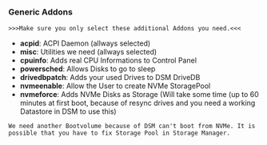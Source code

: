 ### Generic Addons

`>>>Make sure you only select these additional Addons you need.<<<`

* **acpid**: ACPI Daemon (allways selected)
* **misc**: Utilities we need (allways selected)
* **cpuinfo**: Adds real CPU Informations to Control Panel
* **powersched**: Allows Disks to go to sleep
* **drivedbpatch**: Adds your used Drives to DSM DriveDB
* **nvmeenable**: Allow the User to create NVMe StoragePool
* **nvmeforce**: Adds NVMe Disks as Storage (Will take some time (up to 60 minutes at first boot, because of resync drives and you need a working Datastore in DSM to use this)

`We need another Bootvolume because of DSM can't boot from NVMe. It is possible that you have to fix Storage Pool in Storage Manager.`